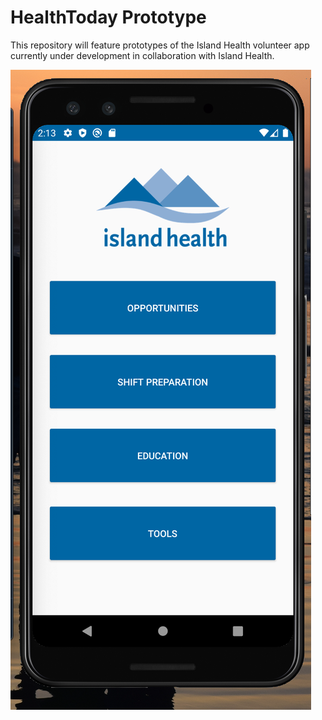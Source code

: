 # HealthToday Prototype

This repository will feature prototypes of the Island Health volunteer app currently under development in collaboration with Island Health. 

![](Example.png)

